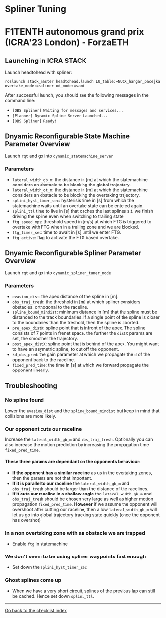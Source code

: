 # Spliner Tuning
# F1TENTH autonomous grand prix (ICRA'23 London) - ForzaETH

## Launching in ICRA STACK
Launch headtohead with spliner: 
```
roslaunch stack_master headtohead.launch LU_table:=NUCX_hangar_pacejka overtake_mode:=spliner od_mode:=sami
```

After successful launch, you should see the following messages in the command line:
- `[OBS Spliner] Waiting for messages and services...`
- `[Planner] Dynamic Spline Server Launched...`
- `[OBS Spliner] Ready!`

## Dnyamic Reconfigurable State Machine Parameter Overview
Launch `rqt` and go into `dynamic_statemachine_server`
### Parameters
- `lateral_width_gb_m`: the distance in [m] at which the statemachine considers an obstacle to be blocking the global trajectory.
- `lateral_width_ot_m`: the distance in [m] at which the statemachine considers an obstacle to be blocking the overtaking trajectory.
- `splini_hyst_timer_sec`: hysterisis time in [s] from which the statemachine waits until an overtake state can be entered again.
- `splini_ttl` time to live in [s] that caches the last splines s.t. we finish driving the spline even when switching to trailing state.
- `ftg_speed_mps`: threshold speed in [m/s] at which FTG is triggered to overtake with FTG when in a trailing zone and we are blocked. 
- `ftg_timer_sec`: time to await in [s] until we enter FTG.
- `ftg_active`: flag to activate the FTG based overtake.


## Dnyamic Reconfigurable Spliner Parameter Overview
Launch `rqt` and go into `dynamic_spliner_tuner_node`
### Parameters
- `evasion_dist`: the apex distance of the spline in [m]. 
- `obs_traj_tresh`: the threshold in [m] at which spliner considers obstacles, orthogonal to the raceline.
- `spline_bound_mindist`: minimum distance in [m] that the spline must be distanced to the track boundaries. If a single point of the spline is closer to the boundaries than the treshold, then the spline is aborted.
- `pre_apex_distX`: spline point that is infront of the apex. The spline consists of 7 points in frenet space. the further the `distX` params are set, the smoother the trajectory.
- `post_apex_distX`: spline point that is behind of the apex. You might want to have an asymetric spline, to cut off the opponent.
- `kd_obs_pred`: the gain parameter at which we propagate the `d` of the opponent back to the raceline. 
- `fixed_pred_time`: the time in [s] at which we forward propagate the opponent linearly.

## Troubleshooting
### No spline found
Lower the `evasion_dist` and the `spline_bound_mindist` but keep in mind that collisions are more likely.
### Our opponent cuts our raceline
Increase the `lateral_width_gb_m` and `obs_traj_tresh`. Optionally you can also increase the motion prediction by increasing the propagation time `fixed_pred_time`. 
#### These three params are dependant on the opponents behaviour:
- **If the opponent has a similar raceline** as us in the overtaking zones, then the params are not that important. 
- **If it is parallel to our raceline** the `lateral_width_gb_m` and `obs_traj_tresh` should be larger than the distance of the racelines.
- **If it cuts our raceline in a shallow angle** the `lateral_width_gb_m` and `obs_traj_tresh` should be chosen very large as well as higher motion propagation `fixed_pred_time`. **However** if we assume the opponent will overshoot after cutting our raceline, then a low `lateral_width_gb_m` will let us go into global trajectory tracking state quickly (once the opponent has overshot).
### In a non overtaking zone with an obstacle we are trapped
- Enable `ftg` in statemachine
### We don't seem to be using spliner waypoints fast enough
- Set down the `splini_hyst_timer_sec`
### Ghost splines come up
- When we have a very short circuit, splines of the previous lap can still be cached. Hence set down `splini_ttl`.

---
[Go back to the checklist index](./README.md)